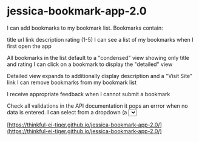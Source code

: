 # jessica-bookmark-app-2.0
I can add bookmarks to my bookmark list. Bookmarks contain:

title
url link
description
rating (1-5)
I can see a list of my bookmarks when I first open the app

All bookmarks in the list default to a "condensed" view showing only title and rating
I can click on a bookmark to display the "detailed" view

Detailed view expands to additionally display description and a "Visit Site" link
I can remove bookmarks from my bookmark list

I receive appropriate feedback when I cannot submit a bookmark

Check all validations in the API documentation it pops an errror when no data is entered.
I can select from a dropdown (a <select> element) a "minimum rating" to filter the list by all bookmarks rated at or above the chosen selection
t


[https://thinkful-ei-tiger.github.io/jessica-bookmark-app-2.0/](https://thinkful-ei-tiger.github.io/jessica-bookmark-app-2.0/)




